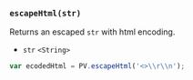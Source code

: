 ### ``escapeHtml(str)``
Returns an escaped ``str`` with html encoding.

- `str` `<String>`

```js
var ecodedHtml = PV.escapeHtml('<>\\r\\n');
```